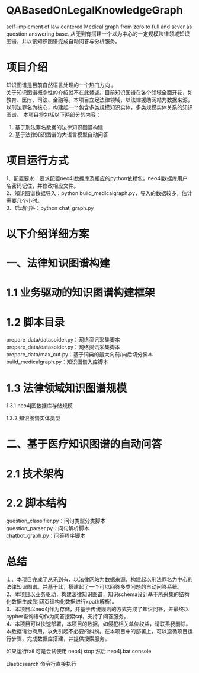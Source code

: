 # QABasedOnLegalKnowledgeGraph
self-implement of law centered Medical graph from zero to full and sever as question answering base. 从无到有搭建一个以为中心的一定规模法律领域知识图谱，并以该知识图谱完成自动问答与分析服务。

# 项目介绍

知识图谱是目前自然语言处理的一个热门方向 。  
关于知识图谱概念性的介绍就不在此赘述。目前知识图谱在各个领域全面开花，如教育、医疗、司法、金融等。本项目立足法律领域，以法律援助网站为数据来源，以刑法罪名为核心，构建起一个包含多类规模知识实体，多类规模实体关系的知识图谱。
本项目将包括以下两部分的内容：
1) 基于刑法罪名数据的法律知识图谱构建
2) 基于法律知识图谱的大语言模型自动问答


# 项目运行方式
1、配置要求：要求配置neo4j数据库及相应的python依赖包。neo4j数据库用户名密码记住，并修改相应文件。  
2、知识图谱数据导入：python build_medicalgraph.py，导入的数据较多，估计需要几个小时。  
3、启动问答：python chat_graph.py

# 以下介绍详细方案
# 一、法律知识图谱构建
# 1.1 业务驱动的知识图谱构建框架


# 1.2 脚本目录
prepare_data/datasoider.py：网络资讯采集脚本  
prepare_data/datasoider.py：网络资讯采集脚本  
prepare_data/max_cut.py：基于词典的最大向前/向后切分脚本  
build_medicalgraph.py：知识图谱入库脚本    　　

# 1.3 法律领域知识图谱规模
1.3.1 neo4j图数据库存储规模


1.3.2 知识图谱实体类型


# 二、基于医疗知识图谱的自动问答
# 2.1 技术架构


# 2.2 脚本结构
question_classifier.py：问句类型分类脚本  
question_parser.py：问句解析脚本  
chatbot_graph.py：问答程序脚本  


# 总结
１、本项目完成了从无到有，以法律网站为数据来源，构建起以刑法罪名为中心的法律知识图谱。并基于此，搭建起了一个可以回答多类问题的自动问答系统。     
2、本项目以业务驱动，构建法律知识图谱，知识schema设计基于所采集的结构化数据生成(对网页结构化数据进行xpath解析)。    
3、本项目以neo4j作为存储，并基于传统规则的方式完成了知识问答，并最终以cypher查询语句作为问答搜索sql，支持了问答服务。  
4、本项目可以快速部署，本项目的数据，如侵犯相关单位权益，请联系我删除。本数据请勿商用，以免引起不必要的纠纷。在本项目中的部署上，可以遵循项目运行步骤，完成数据库搭建，并提供搜索服务。    


如果运行fail
可是尝试使用 neo4j stop 然后 neo4j.bat console

Elasticsearch 命令行直接执行
